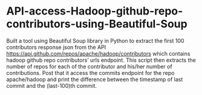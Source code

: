 # API-access-Hadoop-github-repo-contributors-using-Beautiful-Soup
Built a tool using Beautiful Soup library in Python to extract the first 100 contributors response json from the API https://api.github.com/repos/apache/hadoop/contributors which contains hadoop github repo contributors’ urls endpoint.
This script then  extracts the number of repos for each of the contributor and his/her number of contributions. Post
that it access the commits endpoint for the repo apache/hadoop and print the difference between the timestamp of last 
commit and the (last-100)th commit.
